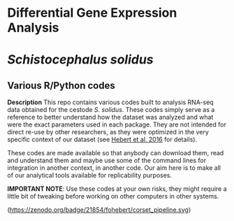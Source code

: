 # Differential Gene Expression Analysis
# *Schistocephalus solidus*

## Various R/Python codes
**Description**
This repo contains various codes built to analysis RNA-seq data obtained for the cestode *S. solidus*.
These codes simply serve as a reference to better understand how the dataset was analyzed and what were
the exact parameters used in each package. They are not intended for direct re-use by other researchers,
as they were optimized in the very specific context of our dataset (see [Hebert et al. 2016](https://gigascience.biomedcentral.com/articles/10.1186/s13742-016-0128-3) for details).

These codes are made available so that anybody can download them, read and understand them and maybe use
some of the command lines for integration in another context, in another code. Our aim here is to make
all of our analytical tools available for replicability purposes.

**IMPORTANT NOTE**: Use these codes at your own risks, they might require a little bit of tweaking before working on other
computers in other systems.

(https://zenodo.org/badge/21854/fohebert/corset_pipeline.svg)
